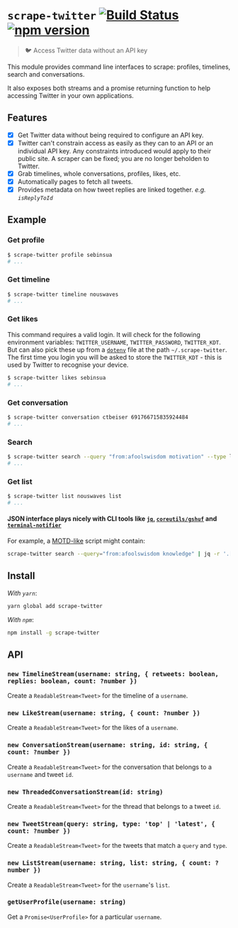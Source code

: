 # `scrape-twitter` [![Build Status](https://travis-ci.org/sebinsua/scrape-twitter.png)](https://travis-ci.org/sebinsua/scrape-twitter) [![npm version](https://badge.fury.io/js/scrape-twitter.svg)](https://npmjs.org/package/scrape-twitter)
> 🐦 Access Twitter data without an API key

This module provides command line interfaces to scrape: profiles, timelines, search and conversations.

It also exposes both streams and a promise returning function to help accessing Twitter in your own applications.

## Features

- [x] Get Twitter data without being required to configure an API key.
- [x] Twitter can't constrain access as easily as they can to an API or an individual API key. Any constraints introduced would apply to their public site. A scraper can be fixed; you are no longer beholden to Twitter.
- [x] Grab timelines, whole conversations, profiles, likes, etc.
- [x] Automatically pages to fetch all tweets.
- [x] Provides metadata on how tweet replies are linked together. *e.g. `isReplyToId`*

## Example

### Get profile

```sh
$ scrape-twitter profile sebinsua
# ...
```

### Get timeline

```sh
$ scrape-twitter timeline nouswaves
# ...
```

### Get likes

This command requires a valid login. It will check for the following environment variables: `TWITTER_USERNAME`, `TWITTER_PASSWORD`, `TWITTER_KDT`. But can also pick these up from a [`dotenv`](https://github.com/motdotla/dotenv) file at the path `~/.scrape-twitter`. The first time you login you will be asked to store the `TWITTER_KDT` - this is used by Twitter to recognise your device.

```sh
$ scrape-twitter likes sebinsua
# ...
```

### Get conversation

```sh
$ scrape-twitter conversation ctbeiser 691766715835924484
# ...
```

### Search

```sh
$ scrape-twitter search --query "from:afoolswisdom motivation" --type latest
# ...
```

### Get list

```sh
$ scrape-twitter list nouswaves list
# ...
```

#### JSON interface plays nicely with CLI tools like [`jq`](https://github.com/stedolan/jq), [`coreutils/gshuf`](https://github.com/wertarbyte/coreutils) and [`terminal-notifier`](https://github.com/julienXX/terminal-notifier)

For example, a [MOTD-like](https://en.wikipedia.org/wiki/Motd_(Unix)) script might contain:

```sh
scrape-twitter search --query="from:afoolswisdom knowledge" | jq -r '.[].text' | gshuf -n 1 | terminal-notifier -title "Knowledge (MOTD)"
```

## Install

*With `yarn`*:
```sh
yarn global add scrape-twitter
```

*With `npm`*:
```sh
npm install -g scrape-twitter
```

## API

### `new TimelineStream(username: string, { retweets: boolean, replies: boolean, count: ?number })`

Create a `ReadableStream<Tweet>` for the timeline of a `username`.

### `new LikeStream(username: string, { count: ?number })`

Create a `ReadableStream<Tweet>` for the likes of a `username`.

### `new ConversationStream(username: string, id: string, { count: ?number })`

Create a `ReadableStream<Tweet>` for the conversation that belongs to a `username` and tweet `id`.

### `new ThreadedConversationStream(id: string)`

Create a `ReadableStream<Tweet>` for the thread that belongs to a tweet `id`.

### `new TweetStream(query: string, type: 'top' | 'latest', { count: ?number })`

Create a `ReadableStream<Tweet>` for the tweets that match a `query` and `type`.

### `new ListStream(username: string, list: string, { count: ?number })`

Create a `ReadableStream<Tweet>` for the `username`'s `list`.

### `getUserProfile(username: string)`

Get a `Promise<UserProfile>` for a particular `username`.
